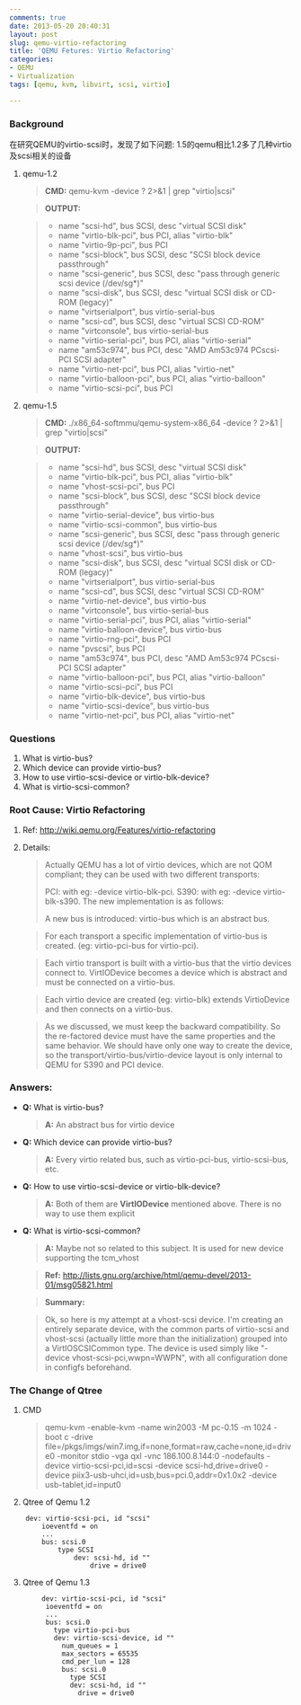 ```yaml
---
comments: true
date: 2013-05-20 20:40:31
layout: post
slug: qemu-virtio-refactoring
title: 'QEMU Fetures: Virtio Refactoring'
categories:
- QEMU
- Virtualization
tags: [qemu, kvm, libvirt, scsi, virtio]

---
```


### Background

在研究QEMU的virtio-scsi时，发现了如下问题: 1.5的qemu相比1.2多了几种virtio及scsi相关的设备

1. qemu-1.2

    > **CMD:** qemu-kvm -device ? 2>&1 | grep "virtio\|scsi"

    > **OUTPUT:** 
    
    > - name "scsi-hd", bus SCSI, desc "virtual SCSI disk"
    > - name "virtio-blk-pci", bus PCI, alias "virtio-blk"
    > - name "virtio-9p-pci", bus PCI
    > - name "scsi-block", bus SCSI, desc "SCSI block device passthrough"
    > - name "scsi-generic", bus SCSI, desc "pass through generic scsi device (/dev/sg*)"
    > - name "scsi-disk", bus SCSI, desc "virtual SCSI disk or CD-ROM (legacy)"
    > - name "virtserialport", bus virtio-serial-bus
    > - name "scsi-cd", bus SCSI, desc "virtual SCSI CD-ROM"
    > - name "virtconsole", bus virtio-serial-bus
    > - name "virtio-serial-pci", bus PCI, alias "virtio-serial"
    > - name "am53c974", bus PCI, desc "AMD Am53c974 PCscsi-PCI SCSI adapter"
    > - name "virtio-net-pci", bus PCI, alias "virtio-net"
    > - name "virtio-balloon-pci", bus PCI, alias "virtio-balloon"
    > - name "virtio-scsi-pci", bus PCI

2. qemu-1.5

    > **CMD:** ./x86_64-softmmu/qemu-system-x86_64  -device ? 2>&1 | grep "virtio\|scsi"

    > **OUTPUT:** 
    
    > - name "scsi-hd", bus SCSI, desc "virtual SCSI disk"
    > - name "virtio-blk-pci", bus PCI, alias "virtio-blk"
    > - name "vhost-scsi-pci", bus PCI
    > - name "scsi-block", bus SCSI, desc "SCSI block device passthrough"
    > - name "virtio-serial-device", bus virtio-bus
    > - name "virtio-scsi-common", bus virtio-bus
    > - name "scsi-generic", bus SCSI, desc "pass through generic scsi device (/dev/sg*)"
    > - name "vhost-scsi", bus virtio-bus
    > - name "scsi-disk", bus SCSI, desc "virtual SCSI disk or CD-ROM (legacy)"
    > - name "virtserialport", bus virtio-serial-bus
    > - name "scsi-cd", bus SCSI, desc "virtual SCSI CD-ROM"
    > - name "virtio-net-device", bus virtio-bus
    > - name "virtconsole", bus virtio-serial-bus
    > - name "virtio-serial-pci", bus PCI, alias "virtio-serial"
    > - name "virtio-balloon-device", bus virtio-bus
    > - name "virtio-rng-pci", bus PCI
    > - name "pvscsi", bus PCI
    > - name "am53c974", bus PCI, desc "AMD Am53c974 PCscsi-PCI SCSI adapter"
    > - name "virtio-balloon-pci", bus PCI, alias "virtio-balloon"
    > - name "virtio-scsi-pci", bus PCI
    > - name "virtio-blk-device", bus virtio-bus
    > - name "virtio-scsi-device", bus virtio-bus
    > - name "virtio-net-pci", bus PCI, alias "virtio-net"


### Questions

1. What is virtio-bus?
2. Which device can provide virtio-bus?
3. How to use virtio-scsi-device or virtio-blk-device?
4. What is virtio-scsi-common?

### Root Cause: Virtio Refactoring

1. Ref: http://wiki.qemu.org/Features/virtio-refactoring
2. Details:

    > Actually QEMU has a lot of virtio devices, which are not QOM compliant; they can be used with two different transports:
    > 
    > PCI: with eg: -device virtio-blk-pci.
    > S390: with eg: -device virtio-blk-s390.
    > The new implementation is as follows:
    > 
    > A new bus is introduced: virtio-bus which is an abstract bus.
    
    > For each transport a specific implementation of virtio-bus is created. (eg: virtio-pci-bus for virtio-pci).
    
    > Each virtio transport is built with a virtio-bus that the virtio devices connect to.
    > VirtIODevice becomes a device which is abstract and must be connected on a virtio-bus.
    
    > Each virtio device are created (eg: virtio-blk) extends VirtioDevice and then connects on a virtio-bus.
    
    > As we discussed, we must keep the backward compatibility. So the re-factored device must have the same properties and the same behavior. We should have only one way to create the device, so the transport/virtio-bus/virtio-device layout is only internal to QEMU for S390 and PCI device.

### Answers:

* __Q:__ What is virtio-bus?
    > __A:__ An abstract bus for virtio device

* __Q:__ Which device can provide virtio-bus?
    > __A:__ Every virtio related bus, such as virtio-pci-bus, virtio-scsi-bus, etc.

* __Q:__ How to use virtio-scsi-device or virtio-blk-device?
    > __A:__ Both of them are **VirtIODevice** mentioned above. There is no way to use them explicit

* __Q:__ What is virtio-scsi-common?
    > __A:__ Maybe not so related to this subject. It is used for new device supporting the tcm_vhost

    > __Ref:__ http://lists.gnu.org/archive/html/qemu-devel/2013-01/msg05821.html

    > __Summary:__

    > Ok, so here is my attempt at a vhost-scsi device.  I'm creating an entirely separate device, with the common parts of virtio-scsi and vhost-scsi (actually little more than the initialization) grouped into a VirtIOSCSICommon type.  The device is used simply like "-device vhost-scsi-pci,wwpn=WWPN", with all configuration done in configfs beforehand.

### The Change of Qtree

1. CMD
    > qemu-kvm -enable-kvm -name win2003 -M pc-0.15 -m 1024 -boot c -drive file=/pkgs/imgs/win7.img,if=none,format=raw,cache=none,id=drive0 -monitor stdio -vga qxl -vnc 186.100.8.144:0 -nodefaults  -device virtio-scsi-pci,id=scsi -device scsi-hd,drive=drive0 -device piix3-usb-uhci,id=usb,bus=pci.0,addr=0x1.0x2 -device usb-tablet,id=input0

2. Qtree of Qemu 1.2

```
    dev: virtio-scsi-pci, id "scsi"
        ioeventfd = on
        ...
        bus: scsi.0
            type SCSI
                dev: scsi-hd, id ""
                    drive = drive0 
```           

3. Qtree of Qemu 1.3

```
	    dev: virtio-scsi-pci, id "scsi"
         ioeventfd = on
         ...
         bus: scsi.0
           type virtio-pci-bus
           dev: virtio-scsi-device, id ""
             num_queues = 1
             max_sectors = 65535
             cmd_per_lun = 128
             bus: scsi.0
               type SCSI
               dev: scsi-hd, id ""
                 drive = drive0
```

